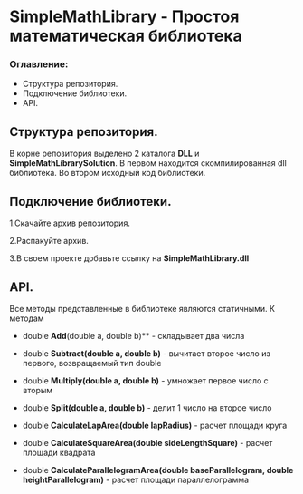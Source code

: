 # SimpleMathLibrary - Простоя математическая библиотека

### Оглавление:
- Структура репозитория.
- Подключение библиотеки.
- API.

## Структура репозитория.
В корне репозитория выделено 2 каталога **DLL** и **SimpleMathLibrarySolution**. 
В первом находится скомпилированная dll библиотека.
Во втором исходный код библиотеки.

## Подключение библиотеки.

1.Скачайте архив репозитория.

2.Распакуйте архив.

3.В своем проекте добавьте ссылку на **SimpleMathLibrary.dll**


## API.
Все методы представленные в библиотеке являются статичными. К методам 

- double **Add**(double a, double b)** - складывает два числа

- double **Subtract(double a, double b)** - вычитает второе число из первого, возвращаемый тип double

- double **Multiply(double a, double b)** - умножает первое число с вторым

- double **Split(double a, double b)** - делит 1 число на второе число

- double **CalculateLapArea(double lapRadius)** - расчет площади круга

- double **CalculateSquareArea(double sideLengthSquare)** - расчет площади квадрата

- double **CalculateParallelogramArea(double baseParallelogram, double heightParallelogram)** - расчет площади параллелограмма
